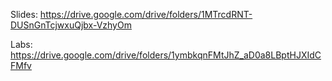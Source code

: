 Slides: https://drive.google.com/drive/folders/1MTrcdRNT-DUSnGnTcjwxuQjbx-VzhyOm

Labs: https://drive.google.com/drive/folders/1ymbkqnFMtJhZ_aD0a8LBptHJXIdCFMfv
